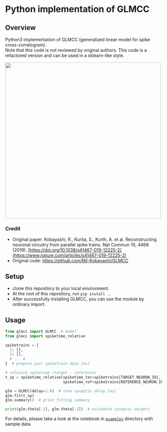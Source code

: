 # Python implementation of GLMCC

## Overview
Python3 implementation of GLMCC (generalized linear model for spike cross-correlogram).   
Note that this code is not reviewed by original authors. This code is a refactored version and can be used in a sklearn-like style.

<img src="https://user-images.githubusercontent.com/38024515/196653782-52a53d7b-9268-4446-8031-a41f3a45122e.png" width="500px">

### Credit
* Original paper: Kobayashi, R., Kurita, S., Kurth, A. et al. Reconstructing neuronal circuitry from parallel spike trains. Nat Commun 10, 4468 (2019). [https://doi.org/10.1038/s41467-019-12225-2](https://www.nature.com/articles/s41467-019-12225-2)  
* Original code: https://github.com/NII-Kobayashi/GLMCC

## Setup
* clone this repository to your local environment.
* At the root of this repository, run `pip install .`.
* After successfully installing GLMCC, you can use the module by ordinary import.

## Usage
```python
from glmcc import GLMCC  # model
from glmcc import spiketime_relative

spiketrains = {
  1: [],
  2: [],
  # ... #
}  # prepare your spiketrain data [ms]

# relative spiketime (target - reference)
t_sp = spiketime_relative(spiketime_tar=spiketrains[TARGET_NEURON_ID], 
                          spiketime_ref=spiketrains[REFERENCE_NEURON_ID], window_size=50.0)

glm = GLMCC(delay=1.0)  # tune synaptic delay [ms]
glm.fit(t_sp)
glm.summary()  # print fitting summary

print(glm.theta[-2], glm.theta[-1])  # estimated synaptic weights
```

For details, please take a look at the notebook in [`examples`](https://github.com/tk-neuron/GLMCC/blob/master/examples/example.ipynb) directory with sample data.
